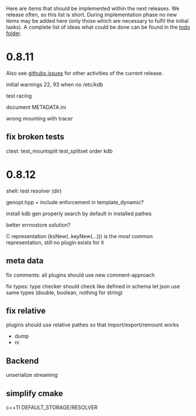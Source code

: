 Here are items that should be implemented within the next releases.
We release often, so this list is short.
During implementation phase no new items may be added here (only
those which are necessary to fulfil the initial tasks).
A complete list of ideas what could be done can be found in the
[todo folder](.).


# 0.8.11 #

Also see [githubs issues](https://github.com/ElektraInitiative/libelektra/issues)
for other activities of the current release.

initial warnings 22, 93 when no /etc/kdb

test racing

document METADATA.ini

wrong mounting with tracer

## fix broken tests ##

ctest:
	test_mountsplit
	test_splitset
	order
	kdb




# 0.8.12

shell:
	test resolver (dir)

genopt.hpp + include enforcement in template_dynamic?

install kdb gen properly
	search by default in installed pathes

better errnostore solution?

C representation (ksNew(..keyNew(...))) is the *most* common representation, still no plugin
exists for it

## meta data ##

fix comments:
	all plugins should use new comment-approach

fix types:
	type checker should check like defined in schema
	let json use same types (double, boolean, nothing for string)

## fix relative ##

plugins should use relative pathes so that import/export/remount works

- dump
- ni


## Backend ##

unserialize
streaming

## simplify cmake ##

c++11
DEFAULT_STORAGE/RESOLVER

